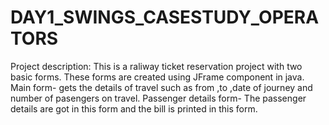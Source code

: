 # DAY1_SWINGS_CASESTUDY_OPERATORS
Project description:
  This is a raliway ticket reservation project with two basic forms.
  These forms are created using JFrame component in java.
  Main form- gets the details of travel such as from ,to ,date of journey and number of pasengers on travel. 
  Passenger details form- The passenger details are got in this form and the bill is printed in this form.

